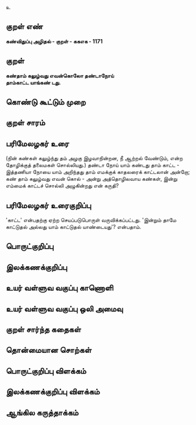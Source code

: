 உ

## குறள் எண் 

**கண்விதுப்பு அழிதல் - குறள் - ககஎக - 1171**

## குறள் 

**கண்தாம் கலுழ்வது எவன்கொலோ தண்டாநோய்  
தாம்காட்ட யாங்கண் டது.**

## கொண்டு கூட்டும் முறை


## குறள் சாரம் 


## பரிமேலழகர் உரை

(நின் கண்கள் கலுழ்ந்து தம் அழகு இழவாநின்றன, நீ ஆற்றல் வேண்டும், என்ற தோழிக்குத் தலைமகள் சொல்லியது.) தண்டா நோய் யாம் கண்டது தாம் காட்ட - இத்தணியா நோயை யாம் அறிந்தது தாம் எமக்குக் காதலரைக் காட்டலான் அன்றோ; கண் தாம் கலுழ்வது எவன் கொல் - அன்று அத்தொழிலவாய கண்கள், இன்று எம்மைக் காட்டச் சொல்லி அழுகின்றது என் கருதி?

## பரிமேலழகர் உரைகுறிப்பு   

'காட்ட' என்பதற்கு ஏற்ற செயப்படுபொருள் வருவிக்கப்பட்டது. 'இன்றும் தாமே காட்டுதல் அல்லது யாம் காட்டுதல் யாண்டையது'? என்பதாம். 

## பொருட்குறிப்பு 


## இலக்கணக்குறிப்பு  


## உயர் வள்ளுவ வகுப்பு காணொளி


## உயர் வள்ளுவ வகுப்பு ஒலி அமைவு 

 
## குறள் சார்ந்த கதைகள் 


## தொன்மையான சொற்கள்


## பொருட்குறிப்பு விளக்கம்


## இலக்கணக்குறிப்பு விளக்கம்


## ஆங்கில கருத்தாக்கம் 


